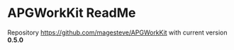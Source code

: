 # APGWorkKit ReadMe

Repository https://github.com/magesteve/APGWorkKit with current version **0.5.0**
